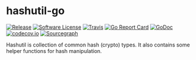 # hashutil-go

[![Release](https://img.shields.io/github/release/avast/hashutil-go.svg?style=flat-square)](https://github.com/avast/hashutil-go/releases/latest)
[![Software License](https://img.shields.io/badge/license-MIT-brightgreen.svg?style=flat-square)](LICENSE.md)
[![Travis](https://img.shields.io/travis/avast/hashutil-go.svg?style=flat-square)](https://travis-ci.org/avast/hashutil-go)
[![Go Report Card](https://goreportcard.com/badge/github.com/avast/hashutil-go?style=flat-square)](https://goreportcard.com/report/github.com/avast/hashutil-go)
[![GoDoc](https://godoc.org/github.com/avast/hashutil-go?status.svg&style=flat-square)](http://godoc.org/github.com/avast/hashutil-go)
[![codecov.io](https://codecov.io/github/avast/hashutil-go/coverage.svg?branch=master)](https://codecov.io/github/avast/hashutil-go?branch=master)
[![Sourcegraph](https://sourcegraph.com/github.com/avast/hashutil-go/-/badge.svg)](https://sourcegraph.com/github.com/avast/hashutil-go?badge)

Hashutil is collection of common hash (crypto) types.
It also contains some helper functions for hash manipulation.
